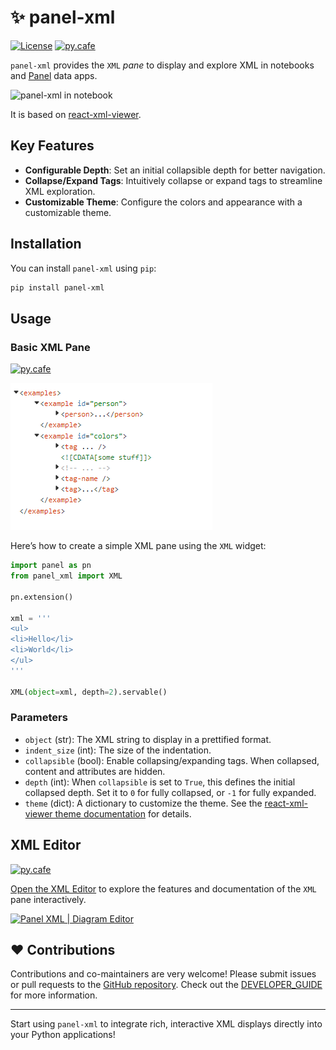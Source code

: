 # ✨ panel-xml

[![License](https://img.shields.io/badge/License-MIT%202.0-blue.svg)](https://opensource.org/licenses/MIT)
[![py.cafe](https://py.cafe/badge.svg)](https://py.cafe/awesome.panel.org/panel-xml-basic)

`panel-xml` provides the `XML` *pane* to display and explore XML in notebooks and [Panel](https://panel.holoviz.org/) data apps.

![panel-xml in notebook](static/panel-xml-notebook.png)

It is based on [react-xml-viewer](https://github.com/alissonmbr/react-xml-viewer).

## Key Features

- **Configurable Depth**: Set an initial collapsible depth for better navigation.
- **Collapse/Expand Tags**: Intuitively collapse or expand tags to streamline XML exploration.
- **Customizable Theme**: Configure the colors and appearance with a customizable theme.

## Installation

You can install `panel-xml` using `pip`:

```bash
pip install panel-xml
```

## Usage

### Basic XML Pane

[![py.cafe](https://py.cafe/badge.svg)](https://py.cafe/awesome.panel.org/panel-xml-basic)

[![panel-xml](https://github.com/awesome-panel/panel-xml/blob/main/static/panel-xml.png?raw=true)](https://py.cafe/awesome.panel.org/panel-xml-editor)

Here’s how to create a simple XML pane using the `XML` widget:

```python
import panel as pn
from panel_xml import XML

pn.extension()

xml = '''
<ul>
<li>Hello</li>
<li>World</li>
</ul>
'''

XML(object=xml, depth=2).servable()
```

### Parameters

- `object` (str): The XML string to display in a prettified format.
- `indent_size` (int): The size of the indentation.
- `collapsible` (bool): Enable collapsing/expanding tags. When collapsed, content and attributes are hidden.
- `depth` (int): When `collapsible` is set to `True`, this defines the initial collapsed depth. Set it to `0` for fully collapsed, or `-1` for fully expanded.
- `theme` (dict): A dictionary to customize the theme. See the [react-xml-viewer theme documentation](https://github.com/alissonmbr/react-xml-viewer#theme-object) for details.

## XML Editor

[![py.cafe](https://py.cafe/badge.svg)](https://py.cafe/awesome.panel.org/panel-xml-editor)

[Open the XML Editor](https://py.cafe/awesome.panel.org/panel-xml-editor) to explore the features and documentation of the `XML` pane interactively.

[![Panel XML | Diagram Editor](https://github.com/awesome-panel/panel-xml/blob/main/static/panel-xml-editor.gif?raw=true)](https://py.cafe/awesome.panel.org/panel-xml-editor)

## ❤️ Contributions

Contributions and co-maintainers are very welcome! Please submit issues or pull requests to the [GitHub repository](https://github.com/awesome-panel/panel-xml). Check out the [DEVELOPER_GUIDE](DEVELOPER_GUIDE.md) for more information.

----

Start using `panel-xml` to integrate rich, interactive XML displays directly into your Python applications!
